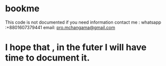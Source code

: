 # bookme
This code is not documented if you need information contact me :
whatsapp :+8801607379441
email: pro.mchangama@gmail.com

# I hope that , in the futer I will have time to document it.
